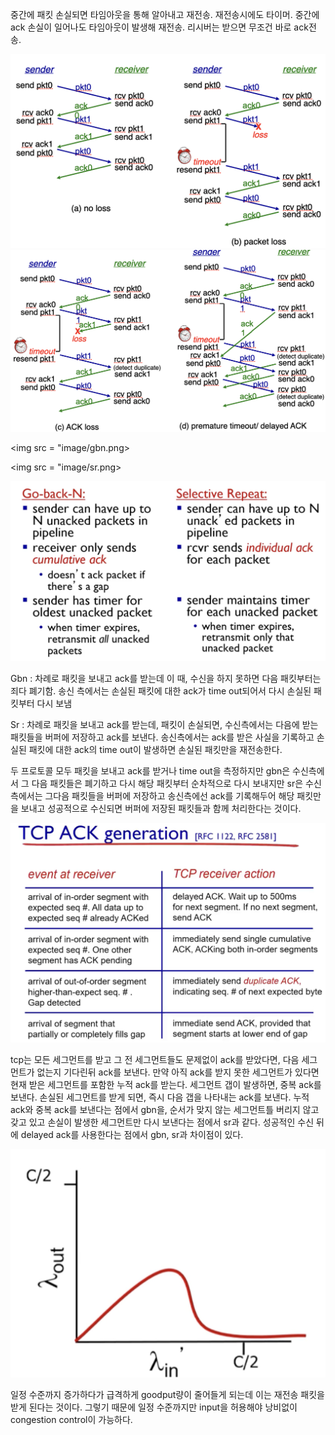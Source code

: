중간에 패킷 손실되면 타임아웃을 통해 알아내고 재전송. 재전송시에도 타이머.
중간에 ack 손실이 일어나도 타임아웃이 발생해 재전송.
리시버는 받으면 무조건 바로 ack전송.

<img src = "image/receiver.png">

<img src = "image/ackloss.png">

<img src = "image/gbn.png>

<img src = "image/sr.png>

<img src = "image/gbnvssr.png">

Gbn : 차례로 패킷을 보내고 ack를 받는데 이 때, 수신을 하지 못하면 다음 패킷부터는 죄다 폐기함. 송신 측에서는
손실된 패킷에 대한 ack가 time out되어서 다시 손실된 패킷부터 다시 보냄

Sr : 차례로 패킷을 보내고 ack를 받는데, 패킷이 손실되면, 수신측에서는 다음에 받는 패킷들을 버퍼에 저장하고
ack를 보낸다. 송신측에서는 ack를 받은 사실을 기록하고 손실된 패킷에 대한 ack의 time out이 발생하면
손실된 패킷만을 재전송한다.

두 프로토콜 모두 패킷을 보내고 ack를 받거나 time out을 측정하지만
gbn은 수신측에서 그 다음 패킷들은 폐기하고 다시 해당 패킷부터 순차적으로 다시 보내지만
sr은 수신측에서는 그다음 패킷들을 버퍼에 저장하고 송신측에선 ack를 기록해두어 해당 패킷만을 보내고
성공적으로 수신되면 버퍼에 저장된 패킷들과 함께 처리한다는 것이다.

<img src = "image/tcpack.png">

tcp는 모든 세그먼트를 받고 그 전 세그먼트들도 문제없이 ack를 받았다면, 다음 세그먼트가 없는지 기다린뒤 ack를 보낸다. 만약 아직 ack를 받지 못한 세그먼트가 있다면 현재 받은 세그먼트를 포함한 누적 ack를 받는다. 세그먼트 갭이 발생하면, 중복 ack를 보낸다. 손실된 세그먼트를 받게 되면, 즉시 다음 갭을 나타내는 ack를 보낸다. 누적 ack와 중복 ack를 보낸다는 점에서 gbn을, 순서가 맞지 않는 세그먼트틀 버리지 않고 갖고 있고 손실이 발생한 세그먼트만 다시 보낸다는 점에서 sr과 같다. 성공적인 수신 뒤에 delayed ack를 사용한다는 점에서 gbn, sr과 차이점이 있다.

<img src = "image/goodput.png">

일정 수준까지 증가하다가 급격하게 goodput량이 줄어들게 되는데 이는 재전송 패킷을 받게 된다는 것이다.
그렇기 때문에 일정 수준까지만 input을 허용해야 낭비없이 congestion control이 가능하다.
